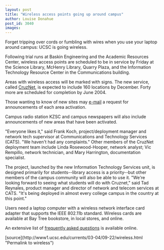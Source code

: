 ```yaml
---
layout: post
title: "Wireless access points going up around campus"
author: Louise Donahue
post_id: 3040
images:
---
```


<p>
  Forget tripping over cords or fumbling with wires when you use your laptop around campus: UCSC is going wireless.
</p>
<p>
  Following trial runs at Baskin Engineering and the Academic Resources Center, wireless access points are scheduled to be in service by Friday at the Science Library, McHenry Library, Quarry Plaza, and the Information Technology Resource Center in the Communications building.
</p>
<p>
  Areas with wireless access will be marked with signs. The new service, called <a href="http://cruznet.ucsc.edu/index.shtml">CruzNet</a>, is expected to include 160 locations by December. Forty more are scheduled for completion by June 2004.
</p>
<p>
  Those wanting to know of new sites may <a href="mailto:wireless-news@ucsc.edu">e-mail</a> a request for announcements of each area activation.
</p>
<p>
  Campus radio station KZSC and campus newspapers will also include announcements of new areas that have been activated.<br>
</p>
<p>
  "Everyone likes it," said Frank Koch, project/deployment manager and network tech supervisor at Communications and Technology Services (CATS). "We haven't had any complaints." Other members of the CruzNet deployment team include Linda Rosewood-Hooper, network analyst; Vic Rempillo, network technician, and Mary Harrington, documentation specialist.<br>
</p>
<p>
  The project, launched by the new Information Technology Services unit, is designed primarily for students--library access is a priority--but other members of the campus community will also be able to use it. "We're looking forward to seeing what students will do with Cruznet," said Tad Reynales, product manager and director of network and telecom services at CATS. "It's being deployed in almost every college campus in the country at this point."<br>
</p>
<p>
  Users need a laptop computer with a wireless network interface card adapter that supports the IEEE 802.11b standard. Wireless cards are available at Bay Tree bookstore, in local stores, and online.<br>
</p>
<p>
  An extensive list of <a href="http://ic-ucsc.custhelp.com/cgi-bin/ic_ucsc.cfg/php/enduser/std_alp.php?p_cat_lvl1=15">frequently asked questions</a> is available online.<br>
</p>
[source](http://www1.ucsc.edu/currents/03-04/09-22/wireless.html "Permalink to wireless")
